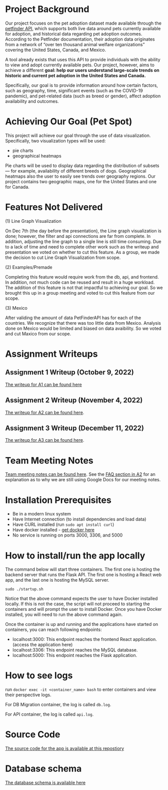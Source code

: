 # Project Background
Our project focuses on the pet adoption dataset made available through the [petfinder API](https://www.petfinder.com/developers/v2/docs/), which supports both live data around pets currently available for adoption, and historical data regarding pet adoption outcomes. According to the Petfinder documentation, their adoption data originates from a network of “over ten thousand animal welfare organizations” covering the United States, Canada, and Mexico. 

A tool already exists that uses this API to provide individuals with the ability to view and adopt currently available pets. Our project, however, aims to achieve a different **goal: help our users understand large-scale trends on historic and current pet adoption in the United States and Canada.** 

Specifically, our goal is to provide information around how certain factors, such as geography, time, significant events (such as the COVID-19 pandemic), and pet-related data (such as breed or gender), affect adoption availability and outcomes. 

# Achieving Our Goal (Pet Spot)
This project will achieve our goal through the use of data visualization. Specifically, two visualization types will be used: 

- pie charts
- geographical heatmaps

Pie charts will be used to display data regarding the distribution of subsets — for example, availability of different breeds of dogs. Geographical heatmaps also the user to easily see trends over geography regions. Our project contains two geographic maps, one for the United States and one for Canada.

# Features Not Delivered
(1) Line Graph Visualization 

On Dec 7th (the day before the presentation), the Line graph visualization is done; however, the filter and api connections are far from complete. In addition, adjusting the line graph to a single line is still time consuming. Due to a lack of time and need to complete other work such as the writeup and presentation we voted on whether to cut this feature. As a group, we made the decision to cut Line Graph Visualization from scope.

(2) Examples/Premade 

Completing this feature would require work from the db, api, and frontend. In addition, not much code can be reused and result in a huge workload. The addition of this feature is not that impactful to achieving our goal. So we brought this up in a group meeting and voted to cut this feature from our scope.


(3) Mexico

After validing the amount of data PetFinderAPI has for each of the countries. We recognize that there was too little data from Mexico. Analysis done on Mexico would be limited and biased on data avaibility. So we voted and cut Maxico from our scope.



# Assignment Writeups
## Assignment 1 Writeup (October 9, 2022)
 
[The writeup for A1 can be found here](https://docs.google.com/document/d/13oWfhbKjyR-rqHgePtYeOm5C5SETE_u0oMiI64eTn2M/edit?usp=sharing)


## Assignment 2 Writeup (November 4, 2022)
 
[The writeup for A2 can be found here](https://docs.google.com/document/d/1vduE1n-evvWOY41xiLUakpZxUQwNTGTxCLf1SO8_XTo/edit?usp=sharing). 

## Assignment 3 Writeup (December 11, 2022)
 
[The writeup for A3 can be found here](https://docs.google.com/document/d/1xPesMctTYMXewh6EW6kKY2oC2OsfQhfeJFa6TDbqigs/edit?usp=sharing). 


# Team Meeting Notes

[Team meeting notes can be found here](https://docs.google.com/document/d/166w040zMWrSeviLZHL2206l9rXHMqSI9bw6Py3FipdU/edit?usp=sharing). See the [FAQ section in A2](https://docs.google.com/document/d/1vduE1n-evvWOY41xiLUakpZxUQwNTGTxCLf1SO8_XTo/edit#heading=h.4ie6hly3mav8) for an explanation as to why we are still using Google Docs for our meeting notes.

# Installation Prerequisites 
 
* Be in a modern linux system 
* Have Internet connection (to install dependencies and load data)
* Have CURL installed (run `sudo apt install curl`)
* Have docker installed - [get docker here](https://docs.docker.com/get-docker/)
* No service is running on ports 3000, 3306, and 5000
 
# How to install/run the app locally
 
The command below will start three containers. The first one is hosting the backend server that runs the Flask API. The first one is hosting a React web app, and the last one is hosting the MySQL server.    
 
`sudo ./startup.sh`
 
Notice that the above command expects the user to have Docker installed locally. If this is not the case, the script will not proceed to starting the containers and will prompt the user to install Docker. Once you have Docker installed, you will need to run the above command again.
 
Once the container is up and running and the applications have started on containers, you can reach following endpoints:
* localhost:3000: This endpoint reaches the frontend React application. (access the application here)
* localhost:3306: This endpoint reaches the MySQL database.
* localhost:5000: This endpoint reaches the Flask application.

# How to see logs

run `docker exec -it <container_name> bash` to enter containers and view their perspective logs.

For DB Migration container, the log is called `db.log`.

For API container, the log is called `api.log`.


# Source Code

[The source code for the app is available at this repostiory](https://github.com/Team-ANANA/pet-stats)

# Database schema

[The database schema is available here](https://dbdiagram.io/d/6355b9bb4709410195c43573)
